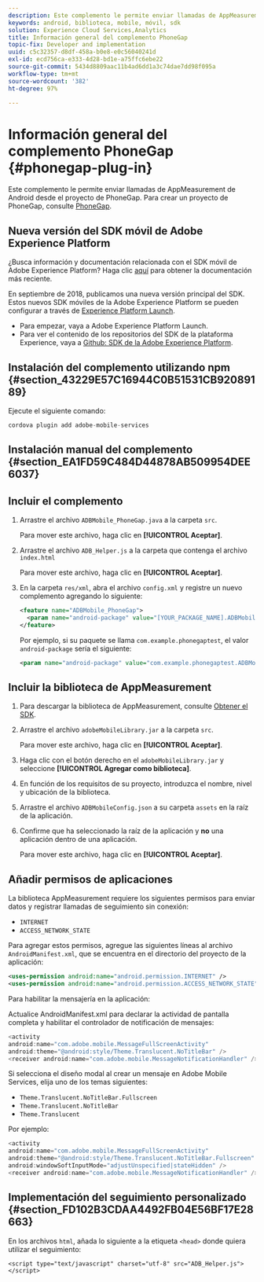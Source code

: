 ```yaml
---
description: Este complemento le permite enviar llamadas de AppMeasurement de Android desde el proyecto de PhoneGap.
keywords: android, biblioteca, mobile, móvil, sdk
solution: Experience Cloud Services,Analytics
title: Información general del complemento PhoneGap
topic-fix: Developer and implementation
uuid: c5c32357-d8df-458a-b0e8-e0c56040241d
exl-id: ecd756ca-e333-4d28-bd1e-a75ffc6ebe22
source-git-commit: 5434d8809aac11b4ad6dd1a3c74dae7dd98f095a
workflow-type: tm+mt
source-wordcount: '382'
ht-degree: 97%

---
```


# Información general del complemento PhoneGap {#phonegap-plug-in}

Este complemento le permite enviar llamadas de AppMeasurement de Android desde el proyecto de PhoneGap. Para crear un proyecto de PhoneGap, consulte [PhoneGap](https://helpx.adobe.com/es/experience-manager/6-4/mobile/using/phonegap.html).

## Nueva versión del SDK móvil de Adobe Experience Platform

¿Busca información y documentación relacionada con el SDK móvil de Adobe Experience Platform? Haga clic [aquí](https://aep-sdks.gitbook.io/docs/) para obtener la documentación más reciente.

En septiembre de 2018, publicamos una nueva versión principal del SDK. Estos nuevos SDK móviles de la Adobe Experience Platform se pueden configurar a través de [Experience Platform Launch](https://www.adobe.com/es/experience-platform/launch.html).

* Para empezar, vaya a Adobe Experience Platform Launch.
* Para ver el contenido de los repositorios del SDK de la plataforma Experience, vaya a [Github: SDK de la Adobe Experience Platform](https://github.com/Adobe-Marketing-Cloud/acp-sdks).


## Instalación del complemento utilizando npm {#section_43229E57C16944C0B51531CB92089189}

Ejecute el siguiente comando:

```java
cordova plugin add adobe-mobile-services
```

## Instalación manual del complemento  {#section_EA1FD59C484D44878AB509954DEE6037}

## Incluir el complemento

1. Arrastre el archivo `ADBMobile_PhoneGap.java` a la carpeta `src`.

   Para mover este archivo, haga clic en **[!UICONTROL Aceptar]**.

1. Arrastre el archivo `ADB_Helper.js` a la carpeta que contenga el archivo `index.html`

   Para mover este archivo, haga clic en **[!UICONTROL Aceptar]**.

1. En la carpeta `res/xml`, abra el archivo `config.xml` y registre un nuevo complemento agregando lo siguiente:

   ```xml
   <feature name="ADBMobile_PhoneGap"> 
     <param name="android-package" value="[YOUR_PACKAGE_NAME].ADBMobile_PhoneGap" /> 
   </feature>
   ```

   Por ejemplo, si su paquete se llama `com.example.phonegaptest`, el valor `android-package` sería el siguiente:

   ```xml
   <param name="android-package" value="com.example.phonegaptest.ADBMobile_PhoneGap" />
   ```

## Incluir la biblioteca de AppMeasurement

1. Para descargar la biblioteca de AppMeasurement, consulte [Obtener el SDK](/help/android/getting-started/dev-qs.md).
1. Arrastre el archivo `adobeMobileLibrary.jar` a la carpeta `src`.

   Para mover este archivo, haga clic en **[!UICONTROL Aceptar]**.

1. Haga clic con el botón derecho en el `adobeMobileLibrary.jar` y seleccione **[!UICONTROL Agregar como biblioteca]**.
1. En función de los requisitos de su proyecto, introduzca el nombre, nivel y ubicación de la biblioteca.
1. Arrastre el archivo `ADBMobileConfig.json` a su carpeta `assets` en la raíz de la aplicación.
1. Confirme que ha seleccionado la raíz de la aplicación y **no** una aplicación dentro de una aplicación.

   Para mover este archivo, haga clic en **[!UICONTROL Aceptar]**.

## Añadir permisos de aplicaciones

La biblioteca AppMeasurement requiere los siguientes permisos para enviar datos y registrar llamadas de seguimiento sin conexión:

* `INTERNET`
* `ACCESS_NETWORK_STATE`

Para agregar estos permisos, agregue las siguientes líneas al archivo `AndroidManifest.xml`, que se encuentra en el directorio del proyecto de la aplicación:

```xml
<uses-permission android:name="android.permission.INTERNET" /> 
<uses-permission android:name="android.permission.ACCESS_NETWORK_STATE" />
```

Para habilitar la mensajería en la aplicación:

Actualice AndroidManifest.xml para declarar la actividad de pantalla completa y habilitar el controlador de notificación de mensajes:

```java
<activity  
android:name="com.adobe.mobile.MessageFullScreenActivity"  
android:theme="@android:style/Theme.Translucent.NoTitleBar" /> 
<receiver android:name="com.adobe.mobile.MessageNotificationHandler" />
```

Si selecciona el diseño modal al crear un mensaje en Adobe Mobile Services, elija uno de los temas siguientes:

* `Theme.Translucent.NoTitleBar.Fullscreen`
* `Theme.Translucent.NoTitleBar`
* `Theme.Translucent`

Por ejemplo:

```java
<activity 
android:name="com.adobe.mobile.MessageFullScreenActivity" 
android:theme="@android:style/Theme.Translucent.NoTitleBar.Fullscreen" 
android:windowSoftInputMode="adjustUnspecified|stateHidden" /> 
<receiver android:name="com.adobe.mobile.MessageNotificationHandler" />
```

## Implementación del seguimiento personalizado {#section_FD102B3CDAA4492FB04E56BF17E28663}

En los archivos `html`, añada lo siguiente a la etiqueta `<head>` donde quiera utilizar el seguimiento:

```
<script type="text/javascript" charset="utf-8" src="ADB_Helper.js"></script>
```

